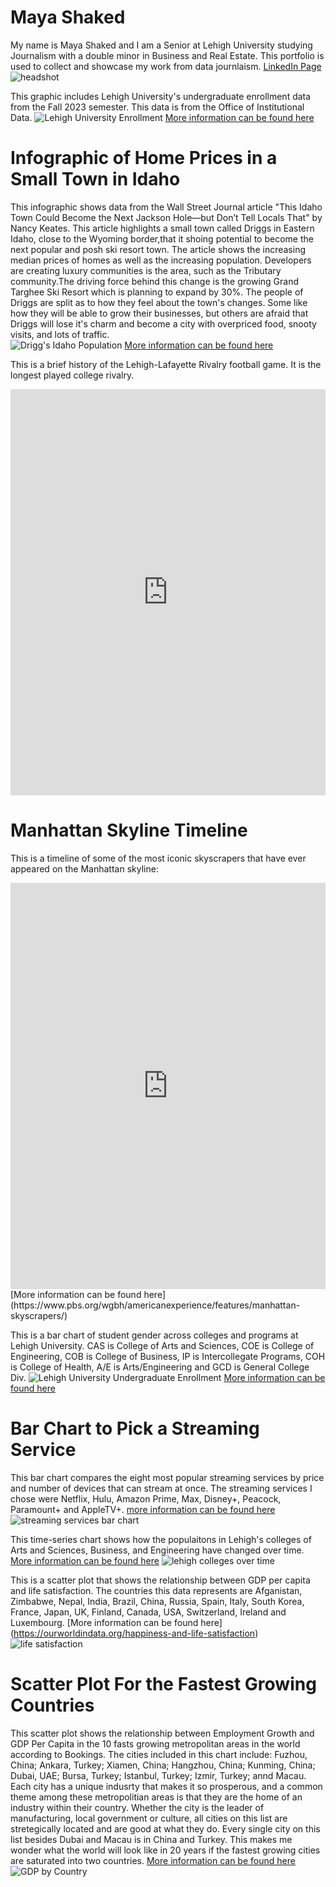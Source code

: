 # Maya Shaked
My name is Maya Shaked and I am a Senior at Lehigh University studying Journalism with a double minor in Business and Real Estate. This portfolio is used to collect and showcase my work from data journlaism. 
[LinkedIn Page](http://www.linkedin.com/in/mayashaked426)
![headshot](https://github.com/mayashaked4/mayashaked4.github.io/blob/main/Maya%20Shaked.jpg?raw=true)

This graphic includes Lehigh University's undergraduate enrollment data from the Fall 2023 semester. This data is from the Office of Institutional Data. 
![Lehigh University Enrollment](https://github.com/mayashaked4/mayashaked4.github.io/blob/main/Total%20Number%20of%20Undergraduate%20Students.png?raw=true)
[More information can be found here](https://data.lehigh.edu/sites/oirsa.lehigh.edu/files/LUprofile_2022.pdf)

# Infographic of Home Prices in a Small Town in Idaho
This infographic shows data from the Wall Street Journal article "This Idaho Town Could Become the Next Jackson Hole—but Don’t Tell Locals That" by Nancy Keates. This article highlights a small town called Driggs in Eastern Idaho, close to the Wyoming border,that it shoing potential to become the next popular and posh ski resort town. The article shows the increasing median prices of homes as well as the increasing population. Developers are creating luxury communities is the area, such as the Tributary community.The driving force behind this change is the growing Grand Targhee Ski Resort which is planning to expand by 30%. The people of Driggs are split as to how they feel about the town's changes. Some like how they will be able to grow their businesses, but others are afraid that Driggs will lose it's charm and become a city with overpriced food, snooty visits, and lots of traffic.  
![Drigg's Idaho Population](https://github.com/mayashaked4/mayashaked4.github.io/blob/main/Screenshot%202023-10-01%20at%204.01.19%20PM.png?raw=true)
[More information can be found here](https://www.wsj.com/real-estate/luxury-homes/driggs-idaho-real-estate-market-57f888c9?mod=luxury-homes_more_article_pos13)

This is a brief history of the Lehigh-Lafayette Rivalry football game. It is the longest played college rivalry. 
<iframe src='https://cdn.knightlab.com/libs/timeline3/latest/embed/index.html?source=1oLYWGrtbgPQsoesGHevP4A3v6vyIUzgxAO6KRsU45I8&font=Default&lang=en&initial_zoom=2&height=650' width='100%' height='650' webkitallowfullscreen mozallowfullscreen allowfullscreen frameborder='0'></iframe>

# Manhattan Skyline Timeline
This is a timeline of some of the most iconic skyscrapers that have ever appeared on the Manhattan skyline:
<iframe src='https://cdn.knightlab.com/libs/timeline3/latest/embed/index.html?source=1aBZMn2517Qh9gagn77KOnlmVValGZHFipUMgg-B0Zxw&font=Default&lang=en&initial_zoom=2&height=650' width='100%' height='650' webkitallowfullscreen mozallowfullscreen allowfullscreen frameborder='0'></iframe>
[More information can be found here](https://www.pbs.org/wgbh/americanexperience/features/manhattan-skyscrapers/)

This is a bar chart of student gender across colleges and programs at Lehigh University. CAS is College of Arts and Sciences, COE is College of Engineering, COB is College of Business, IP is Intercollegate Programs, COH is College of Health, A/E is Arts/Engineering and GCD is General College Div. 
![Lehigh University Undergraduate Enrollment](https://github.com/mayashaked4/mayashaked4.github.io/blob/main/Lehigh_University_Undergraduate_Enrollment_Male_Female_chartbuilder.png?raw=true)
[More information can be found here](https://data.lehigh.edu/sites/oirsa.lehigh.edu/files/LUprofile_2021.pdf)

# Bar Chart to Pick a Streaming Service
This bar chart compares the eight most popular streaming services by price and number of devices that can stream at once. The streaming services I chose were Netflix, Hulu, Amazon Prime, Max, Disney+, Peacock, Paramount+ and AppleTV+. [more information can be found here](https://www.wsj.com/buyside/arts-entertainment/best-streaming-services-3039a858)
![streaming services bar chart](https://github.com/mayashaked4/mayashaked4.github.io/blob/main/Best_Streaming_Services_by_Price_and_Devices_Basic_Plan_with_Ads_Preium_Plan_w_o_Ads_Devices_that_can_stream_at_once_chartbuilder.png?raw=true)

This time-series chart shows how the populaitons in Lehigh's colleges of Arts and Sciences, Business, and Engineering have changed over time. [More information can be found here](https://data.lehigh.edu/university-profile)
![lehigh colleges over time](https://github.com/mayashaked4/mayashaked4.github.io/blob/main/Lehigh_University_Enrollment_Distribution_the_Past_5_Years_Arts_and_Sciences_Business_Engineering_chartbuilder.png?raw=true)

This is a scatter plot that shows the relationship between GDP per capita and life satisfaction. The countries this data represents are Afganistan, Zimbabwe, Nepal, India, Brazil, China, Russia, Spain, Italy, South Korea, France, Japan, UK, Finland, Canada, USA, Switzerland, Ireland and Luxembourg. [More information can be found here] (https://ourworldindata.org/happiness-and-life-satisfaction)
![life satisfaction](https://github.com/mayashaked4/mayashaked4.github.io/blob/main/LifeSatisfaction.png?raw=true)

# Scatter Plot For the Fastest Growing Countries 
This scatter plot shows the relationship between Employment Growth and GDP Per Capita in the 10 fasts growing metropolitan areas in the world according to Bookings. The cities included in this chart include: Fuzhou, China; Ankara, Turkey; Xiamen, China; Hangzhou, China; Kunming, China; Dubai, UAE; Bursa, Turkey; Istanbul, Turkey; Izmir, Turkey; annd Macau. Each city has a unique indusrty that makes it so prosperous, and a common theme among these metropolitian areas is that they are the home of an industry within their country. Whether the city is the leader of manufacturing, local government or culture, all cities on this list are stretegically located and are good at what they do. Every single city on this list besides Dubai and Macau is in China and Turkey. This makes me wonder what the world will look like in 20 years if the fastest growing cities are saturated into two countries. [More information can be found here](https://www.brookings.edu/articles/the-worlds-10-fastest-growing-metropolitan-areas/)
![GDP by Country](https://github.com/mayashaked4/mayashaked4.github.io/blob/main/How_GDP_Per_Capita_Growth_and_Employment_Growth_Affect_Each_Other_GDP_Per_Capita_Growth_chartbuilder-2.png?raw=true)
